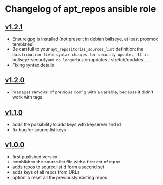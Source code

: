 # Changelog of apt_repos ansible role

## [v1.2.1](https://github.com/UdelaRInterior/ansible-apt_repos/tree/v1.2.1)

* Ensure gpg is installed (not present in debian bullseye, at least proxmox templates)
* Be carefull to your `apt_repositories_sources_list` definition: the `duistrubution field syntax changes for security update. 
  It is  `bullseye-security` and no longer `buster/updates`, `stretch/updates`, ...
* Fixing syntax details


## [v1.2.0](https://github.com/UdelaRInterior/ansible-apt_repos/tree/v1.2.0)

* manages removal of previous config with a variable, because it didn't work with tags

## [v1.1.0](https://github.com/UdelaRInterior/ansible-apt_repos/tree/v1.1.0)

* adds the possibility to add keys with keyserver and id 
* fix bug for source.list keys

## [v1.0.0](https://github.com/UdelaRInterior/ansible-apt_repos/tree/v1.0.0)

* first published version
* establishes the source.list file with a first set of repos
* adds repos to source.list.d form a second set
* adds keys of all repos from URLs
* option to reset all the previously existing repos